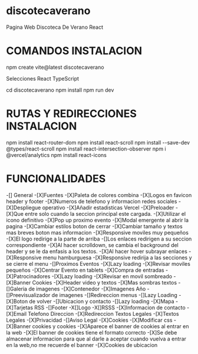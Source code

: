 # discotecaverano
Pagina Web Discoteca De Verano React

# COMANDOS INSTALACION
npm create vite@latest discotecaverano

Selecciones
    React
    TypeScript

  cd discotecaverano
  npm install
  npm run dev

# RUTAS Y REDIRECCIONES INSTALACION
npm install react-router-dom
npm install react-scroll
npm install --save-dev @types/react-scroll
npm install react-intersection-observer
npm i @vercel/analytics
npm install react-icons

# FUNCIONALIDADES 
-[] General
  -[X]Fuentes
  -[X]Paleta de colores combina
  -[X]Logos en favicon header y footer
  -[X]Numeros de telefono y informacion redes sociales
  -[X]Despliegue operativo
  -[X]Añadir estadisticas Vercel
-[X]Preloader
  -[X]Que entre solo cuando la seccion principal este cargada.
  -[X]Utilizar el icono definitivo
-[X]Pop up proximo evento
  -[X]Modal emergente al abrir la pagina
  -[X]Cambiar estilos boton de cerrar
  -[X]Cambiar tamaño y textos mas breves boton mas informacion
  -[X]Responsive moviles muy pequeños
-[X]El logo redirige a la parte de arriba
-[]Los enlaces redirigen a su seccion correspondiente
-[X]Al hacer scrolldown, se cambia el background del header y se le da enfasis a los textos.
-[X]Al hacer hover subrayar enlaces
-[X]Responsive menu hamburguesa
-[X]Responsive redirija a las secciones y se cierre el menu
-[]Proximos Eventos
  -[X]Lazy loading
  -[X]Revisar moviles pequeños
  -[X]Centrar Evento en tablets
-[X]Compra de entradas
-[X]Patrocinadores
  -[X]Lazy loading
  -[X]Revisar en movil sombreado
-[X]Banner Cookies
-[X]Header video y textos
-[X]Mas sombras textos
-[]Galeria de imagenes
    -[X]Contenedor
    -[X]Imagenes Año
    -[]Preevisualizador de imagenes
    -[]Redireccion menus
    -[]Lazy Loading
    -[X]Boton de volver
-[]Ubicacion y contacto
    -[]Lazy loading
    -[X]Mapa
    -[X]Tarjetas RSS
-[]Footer
  -X[]Logo
  -X[]RSSS
  -[X]Informacion de contacto
  -[X]Email Telefono Direccion
  -[X]Redireccion Textos Legales
-[X]Textos Legales
  -[X]Privacidad
  -[]Aviso Legal
  -[X]Cookies
  -[X]Modificar css
-[X]Banner cookies y cookies
  -[X]Aparece el banner de cookies al entrar en la web
  -[X]El banner de cookies tiene el formato correcto
  -[X]Se debe almacenar informacion para que al darle a aceptar cuando vuelva a entrar en la web,no me recuerde el banner
  -[X]Cookies de ubicacion



